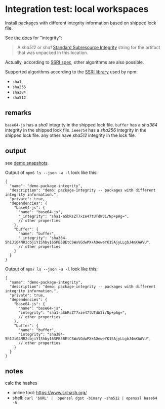 # Integration test: local workspaces

Install packages with different integrity information based on shipped lock file.

See [the docs](https://docs.npmjs.com/cli/v9/configuring-npm/package-lock-json#package)
for "integrity":
> A _sha512_ or _sha1_ [Standard Subresource Integrity](https://w3c.github.io/webappsec/specs/subresourceintegrity/) string for the artifact that was unpacked in this location.

Actually, according to [SSRI spec](https://developer.mozilla.org/en-US/docs/Web/Security/Subresource_Integrity),
other algorithms are also possible.

Supported algorithms according to the [SSRI library](https://www.npmjs.com/package/ssri) used by npm:
- `sha1`
- `sha256`
- `sha384`
- `sha512`

## remarks

`base64-js` has a _sha1_   integrity in the shipped lock file.
`buffer`    has a _sha384_ integrity in the shipped lock file.
`ieee754`   has a _sha256_ integrity in the shipped lock file.
any other   have  _sha512_ integrity in the lock file.

## output

see [demo snapshots](../../tests/_data/npm-ls_demo-results/package-integrity).

Output of `npm6 ls --json -a -l` look like this:

```json5
{
  "name": "demo-package-integrity",
  "description": "demo: package-integrity -- packages with different integrity information.",
  "private": true,
  "dependencies": {
    "base64-js": {
      "name": "base64-js",
      "_integrity": "sha1-aSbRsZT7xze47tUTdW3i/Np+pAg=",
      // other properties
    },
    "buffer": {
      "name": "buffer",
      "_integrity": "sha384-5h1Ji04NR2cbjiY1Shby16SPB3BEtCSWxVGdwPX+AOeweYK1SAjyLLgbJ4mXAAVU",
      // other properties
    }
  }
}
```

Output of `npm7 ls --json -a -l` look like this:

```json5
{
  "name": "demo-package-integrity",
  "description": "demo: package-integrity -- packages with different integrity information.",
  "private": true,
  "dependencies": {
    "base64-js": {
      "name": "base64-js",
      "integrity": "sha1-aSbRsZT7xze47tUTdW3i/Np+pAg=",
      // other properties
    },
    "buffer": {
      "name": "buffer",
      "integrity": "sha384-5h1Ji04NR2cbjiY1Shby16SPB3BEtCSWxVGdwPX+AOeweYK1SAjyLLgbJ4mXAAVU",
      // other properties
    }
  }
}
```

## notes

calc the hashes
- online tool: <https://www.srihash.org/>
- shell: `curl '$URL' |  openssl dgst -binary -sha512 | openssl base64 -A`
